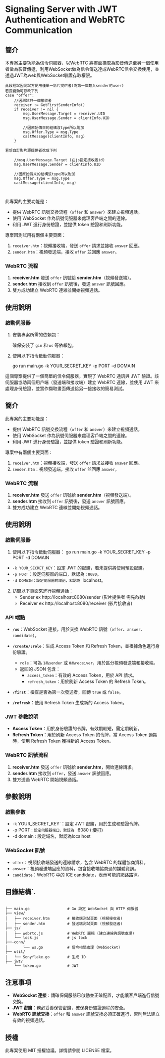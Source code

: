 
# Signaling Server with JWT Authentication and WebRTC Communication

## 簡介
本專案主要功能為信令伺服器，以WebRTC 將畫面擷取為影音傳送至另一個使用者做為影音傳遞，利用WebSocket做為信令傳送達成WebRTC信令交換使用，並透過JWT為web與WebSocket驗證存取權限。
```
此段程試因測試方便用僅單一影片提供者(為第一個戴入sender的user)
若要變動可修改下列
case "offer":
    //因測試只一個接收者
	receiver := GetFirstSenderInfo()
	if receiver != nil {
	    msg.UserMessage.Target = receiver.UID
	    msg.UserMessage.Sender = clientInfo.UID

	    //因原始傳來的結構沒type所以附加
	    msg.Offer.Type = msg.Type
	    castMessage(clientInfo, msg)
    }
```
```
若想自訂影片源提供者改成下列

    //msg.UserMessage.Target (在js指定接收者id)
	msg.UserMessage.Sender = clientInfo.UID

	//因原始傳來的結構沒type所以附加
	msg.Offer.Type = msg.Type
	castMessage(clientInfo, msg)

            
```

此專案的主要功能是：

- 提供 WebRTC 訊號交換流程（`offer` 和 `answer`）來建立視頻通話。
- 使用 WebSocket 作為訊號伺服器來處理客戶端之間的連線。
- 利用 JWT 進行身份驗證，並提供 token 驗證和刷新功能。

專案因測試用有兩個主要頁面：
1. `receiver.htm`：視頻接收端，發送 `offer` 請求並接收 `answer` 回應。
2. `sender.htm`：視頻發送端，接收 `offer` 並回應 `answer`。

### WebRTC 流程

1. **receiver.htm** 發送 `offer` 訊號給 **sender.htm**（視頻發送端）。
2. **sender.htm** 接收到 `offer` 訊號後，發送 `answer` 訊號回應。
3. 雙方成功建立 WebRTC 連線並開始視頻通話。

## 使用說明

### 啟動伺服器

1. 安裝專案所需的依賴包：

   確保安裝了 `gin` 和 `ws` 等依賴包。

2. 使用以下指令啟動伺服器：

   go run main.go -k YOUR_SECRET_KEY -p PORT -d DOMAIN



這個專案提供了一個簡單的信令伺服器，實現了 WebRTC 通訊與 JWT 驗證。該伺服器協助兩個用戶端（發送端和接收端）建立 WebRTC 連線，並使用 JWT 來處理身份驗證，並實作擷取畫面傳送給另一接接收的簡易測試。

## 簡介

此專案的主要功能是：

- 提供 WebRTC 訊號交換流程（`offer` 和 `answer`）來建立視頻通話。
- 使用 WebSocket 作為訊號伺服器來處理客戶端之間的連線。
- 利用 JWT 進行身份驗證，並提供 token 驗證和刷新功能。

專案中有兩個主要頁面：
1. `receiver.htm`：視頻接收端，發送 `offer` 請求並接收 `answer` 回應。
2. `sender.htm`：視頻發送端，接收 `offer` 並回應 `answer`。

### WebRTC 流程

1. **receiver.htm** 發送 `offer` 訊號給 **sender.htm**（視頻發送端）。
2. **sender.htm** 接收到 `offer` 訊號後，發送 `answer` 訊號回應。
3. 雙方成功建立 WebRTC 連線並開始視頻通話。

## 使用說明

### 啟動伺服器
1. 使用以下指令啟動伺服器：
   go run main.go -k YOUR_SECRET_KEY -p PORT -d DOMAIN

-   `-k YOUR_SECRET_KEY`：設定 JWT 的密鑰，若未提供將使用預設密鑰。
-   `-p PORT`：設定伺服器的端口，默認為 `:8080`。
-   `-d DOMAIN：設定伺服器的域骀，默認為 `localhost。

2.  訪問以下頁面來進行視頻通話：
	 -   Sender  ex http://localhost:8080/sender (影片提供者 需先啟動)
    -   Receiver ex http://localhost:8080/receiver (影片接收者)

  

### API 端點

-   **`/ws`**：WebSocket 連接，用於交換 WebRTC 訊號（`offer`、`answer`、`candidate`）。
    
-   **`/create/:role`**：生成 Access Token 和 Refresh Token，並根據角色進行身份驗證。
    
    -   `role`：可為 `1為sender` 或 `0為receiver`，用於區分視頻發送端和接收端。
    -   返回的 JSON 包含：
        -   `access_token`：有效的 Access Token，用於 API 請求。
        -   `refresh_token`：用於刷新 Access Token 的 Refresh Token。
-   **`/first`**：檢查是否為第一次發送者，回傳 `true` 或 `false`。
    
-   **`/refresh`**：使用 Refresh Token 生成新的 Access Token。
    

### JWT 參數說明

-   **Access Token**：用於身份驗證的令牌。有效期較短，需定期刷新。
-   **Refresh Token**：用於刷新 Access Token 的令牌，當 Access Token 過期時，使用 Refresh Token 獲得新的 Access Token。

### WebRTC 訊號流程

1.  **receiver.htm** 發送 `offer` 訊號給 **sender.htm**，開始連線請求。
2.  **sender.htm** 接收到 `offer`，發送 `answer` 訊號回應。
3.  雙方透過 WebRTC 開始視頻通話。

## 參數說明

### 啟動參數

-   -k YOUR_SECRET_KEY`：設定 JWT 密鑰，用於生成和驗證令牌。
-   -p PORT`：設定伺服器端口，默認為 `:8080 (:要打)
-   -d  domain : 設定域名，默認為localhost


### WebSocket 訊號

-   `offer`：視頻接收端發送的連線請求，包含 WebRTC 的媒體協商資料。
-   `answer`：視頻發送端回應的資料，包含接收端協商過的媒體資訊。
-   `candidate`：WebRTC 中的 ICE candidate，表示可能的網路路徑。

## 目錄結構`.
```

├── main.go                 # Go 設定 WebSocket 與 HTTP 伺服器
├── view/
│   ├── receiver.htm        # 接收端測試頁面 (視頻接收者)
│   ├── sender.htm          # 發送端測試頁面 (視頻發送者)
├── js/
│   ├── webrtc.js           # WebRTC 邏輯 (建立連線與訊號處理)
│   └── lock.js             # js lock
├──-conn/                
│		└── ws.go			# 信令相關處理 (WebSocket)
├── util/                           
│	└── Sonyflake.go	    # 生成 ID
├── jwt/
	└── token.go		    # JWT

```
## 注意事項

-   **WebSocket 連接**：請確保伺服器已啟動並正確配置，才能讓客戶端進行信號交換。
-   **JWT 密鑰**：務必妥善保管密鑰，確保身份驗證過程的安全。
-   **WebRTC 訊號交換**：`offer` 和 `answer` 訊號交換必須正確進行，否則無法建立有效的視頻通話。

## 授權

此專案使用 MIT 授權協議。詳情請參閱 LICENSE 檔案。

